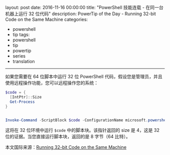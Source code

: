 ﻿layout: post
date: 2016-11-16 00:00:00
title: "PowerShell 技能连载 - 在同一台机器上运行 32 位代码"
description: PowerTip of the Day - Running 32-bit Code on the Same Machine
categories:
- powershell
- tip
tags:
- powershell
- tip
- powertip
- series
- translation
---
如果您需要在 64 位脚本中运行 32 位 PowerShell 代码，假设您是管理员，并且使用远程操作功能，您可以远程操作您的系统：

```powershell
$code = {
  [IntPtr]::Size
  Get-Process
}


Invoke-Command -ScriptBlock $code -ConfigurationName microsoft.powershell32 -ComputerName $env:COMPUTERNAME
```

这将在 32 位环境中运行 `$code` 中的脚本块。该指针返回的 size 是 4，这是 32 位的证据。当您直接运行脚本块，返回的是 8 字节（64 比特）。

<!--more-->
本文国际来源：[Running 32-bit Code on the Same Machine](http://community.idera.com/powershell/powertips/b/tips/posts/running-32-bit-code-on-the-same-machine)
